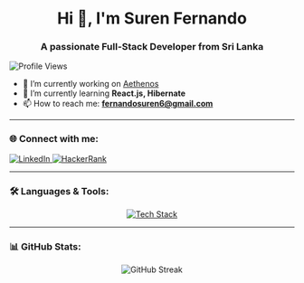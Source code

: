 <h1 align="center">Hi 👋, I'm Suren Fernando</h1>
<h3 align="center">A passionate Full-Stack Developer from Sri Lanka</h3>

<p align="left"> 
  <img src="https://komarev.com/ghpvc/?username=surenfernand&label=Profile%20views&color=0e75b6&style=flat" alt="Profile Views" /> 
</p>

- 🔭 I’m currently working on [Aethenos](https://aethenos.com/)
- 🌱 I’m currently learning **React.js, Hibernate**
- 📫 How to reach me: **fernandosuren6@gmail.com**

---

### 🌐 Connect with me:
<p align="left">
  <a href="https://www.linkedin.com/in/suren-fernando-a17913213" target="_blank">
    <img src="https://img.shields.io/badge/LinkedIn-0077B5?style=for-the-badge&logo=linkedin&logoColor=white" alt="LinkedIn" />
  </a>
  <a href="https://www.hackerrank.com/fernandosuren6" target="_blank">
    <img src="https://img.shields.io/badge/HackerRank-2EC866?style=for-the-badge&logo=hackerrank&logoColor=white" alt="HackerRank" />
  </a>
</p>

---

### 🛠 Languages & Tools:
<p align="center">
  <a href="https://www.java.com" target="_blank">
    <img src="https://skillicons.dev/icons?i=java,js,ts,react,nextjs,redux,nodejs,php,html,css,sass,tailwind,bootstrap,mui,materialize,git,mysql,oracle,spring,hibernate,selenium,postman" alt="Tech Stack" />
  </a>
</p>

---

### 📊 GitHub Stats:


<p align="center">
<img src="https://github-readme-streak-stats.herokuapp.com/?user=surenfernand&theme=transparent" alt="GitHub Streak" />
<tabspace></tabspace>

</p>

